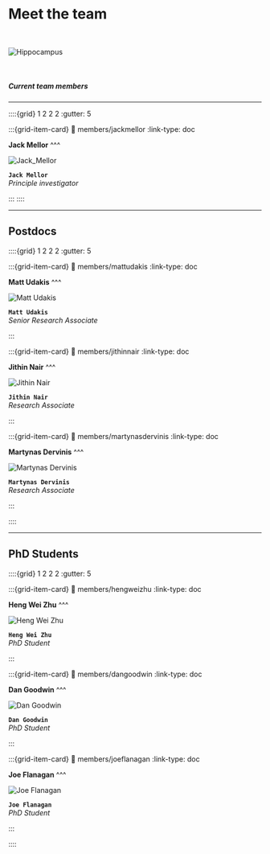 # Meet the team

&nbsp;

![Hippocampus](../img/Lab_photo_2022.jpeg)

&nbsp;

##### Current team members

---

::::{grid} 1 2 2 2
:gutter: 5

:::{grid-item-card}
:link: members/jackmellor
:link-type: doc

**Jack Mellor**
^^^

![Jack_Mellor](../img/members/jackdartmoorhead.jpg)

**`Jack Mellor`**  
_Principle investigator_  

:::
::::

---

## Postdocs

::::{grid} 1 2 2 2
:gutter: 5


:::{grid-item-card}
:link: members/mattudakis
:link-type: doc

**Matt Udakis**
^^^

![Matt Udakis](../img/members/mattudakis.jpg)

**`Matt Udakis`**  
_Senior Research Associate_  

<!--[<i class="fa-brands fa-orcid" style="color: #6eee5d;"></i>](https://www.orcid.org)-->

:::

:::{grid-item-card}
:link: members/jithinnair
:link-type: doc

**Jithin Nair**
^^^

![Jithin Nair](../img/members/jithin.jpg)

**`Jithin Nair`**  
_Research Associate_  

:::

:::{grid-item-card}
:link: members/martynasdervinis
:link-type: doc

**Martynas Dervinis**
^^^

![Martynas Dervinis](https://www.beckenhamrunning.co.uk/wp-content/uploads/2020/02/Person-silhouette.png)

**`Martynas Dervinis`**  
_Research Associate_  

:::

::::

---

## PhD Students

::::{grid} 1 2 2 2
:gutter: 5


:::{grid-item-card}
:link: members/hengweizhu
:link-type: doc

**Heng Wei Zhu** 
^^^

![Heng Wei Zhu](https://www.beckenhamrunning.co.uk/wp-content/uploads/2020/02/Person-silhouette.png)

**`Heng Wei Zhu`**  
_PhD Student_  

:::


:::{grid-item-card}
:link: members/dangoodwin
:link-type: doc

**Dan Goodwin** 
^^^

![Dan Goodwin](https://www.beckenhamrunning.co.uk/wp-content/uploads/2020/02/Person-silhouette.png)

**`Dan Goodwin`**  
_PhD Student_  

:::


:::{grid-item-card}
:link: members/joeflanagan
:link-type: doc

**Joe Flanagan** 
^^^

![Joe Flanagan](https://www.beckenhamrunning.co.uk/wp-content/uploads/2020/02/Person-silhouette.png)

**`Joe Flanagan`**  
_PhD Student_  

:::

::::

